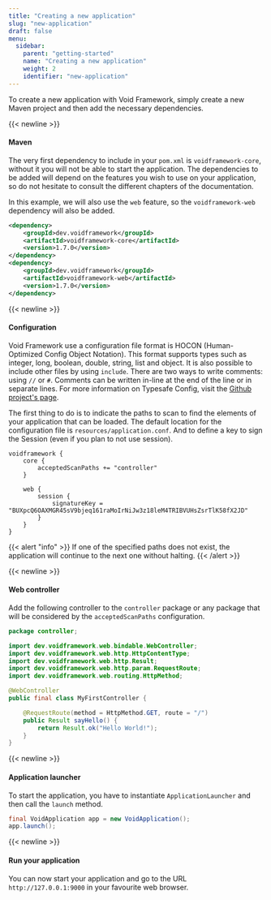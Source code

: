 ```yaml
---
title: "Creating a new application"
slug: "new-application"
draft: false
menu:
  sidebar:
    parent: "getting-started"
    name: "Creating a new application"
    weight: 2
    identifier: "new-application"
---
```


To create a new application with Void Framework, simply create a new Maven project and then add the necessary dependencies.


{{< newline >}}
#### Maven

The very first dependency to include in your `pom.xml` is `voidframework-core`, without it you will not be able to start the application. The dependencies to be added will depend on the features you wish to use on your application, so do not hesitate to consult the different chapters of the documentation.

In this example, we will also use the `web` feature, so the `voidframework-web` dependency will also be added.

```xml
<dependency>
    <groupId>dev.voidframework</groupId>
    <artifactId>voidframework-core</artifactId>
    <version>1.7.0</version>
</dependency>
<dependency>
    <groupId>dev.voidframework</groupId>
    <artifactId>voidframework-web</artifactId>
    <version>1.7.0</version>
</dependency>
```


{{< newline >}}
#### Configuration

Void Framework use a configuration file format is HOCON (Human-Optimized Config Object Notation). This format supports types such as integer, long, boolean, double, string, list and object. It is also possible to include other files by using `include`. There are two ways to write comments: using `//` or `#`. Comments can be written in-line at the end of the line or in separate lines. For more information on Typesafe Config, visit the [Github project's page](https://github.com/lightbend/config).

The first thing to do is to indicate the paths to scan to find the elements of your application that can be loaded. The default location for the configuration file is `resources/application.conf`. And to define a key to sign the Session (even if you plan to not use session).

```text
voidframework {
    core {
        acceptedScanPaths += "controller"
    }

    web {
        session {
            signatureKey = "BUXpcQ6OAXMGR45sV9bjeq161raMoIrNiJw3z18leM4TRIBVUHsZsrTlK58fX2JD"
        }
    }
}
```

{{< alert "info" >}}
If one of the specified paths does not exist, the application will continue to the next one without halting.
{{< /alert >}}



{{< newline >}}
#### Web controller

Add the following controller to the `controller` package or any package that will be considered by the `acceptedScanPaths` configuration.

```java
package controller;

import dev.voidframework.web.bindable.WebController;
import dev.voidframework.web.http.HttpContentType;
import dev.voidframework.web.http.Result;
import dev.voidframework.web.http.param.RequestRoute;
import dev.voidframework.web.routing.HttpMethod;

@WebController
public final class MyFirstController {

    @RequestRoute(method = HttpMethod.GET, route = "/")
    public Result sayHello() {
        return Result.ok("Hello World!");
    }
}
```


{{< newline >}}
#### Application launcher

To start the application, you have to instantiate `ApplicationLauncher` and then call the `launch` method.

```java
final VoidApplication app = new VoidApplication();
app.launch();
```


{{< newline >}}
#### Run your application

You can now start your application and go to the URL `http://127.0.0.1:9000` in your favourite web browser.

